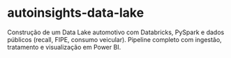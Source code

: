 # autoinsights-data-lake
Construção de um Data Lake automotivo com Databricks, PySpark e dados públicos (recall, FIPE, consumo veicular). Pipeline completo com ingestão, tratamento e visualização em Power BI.
